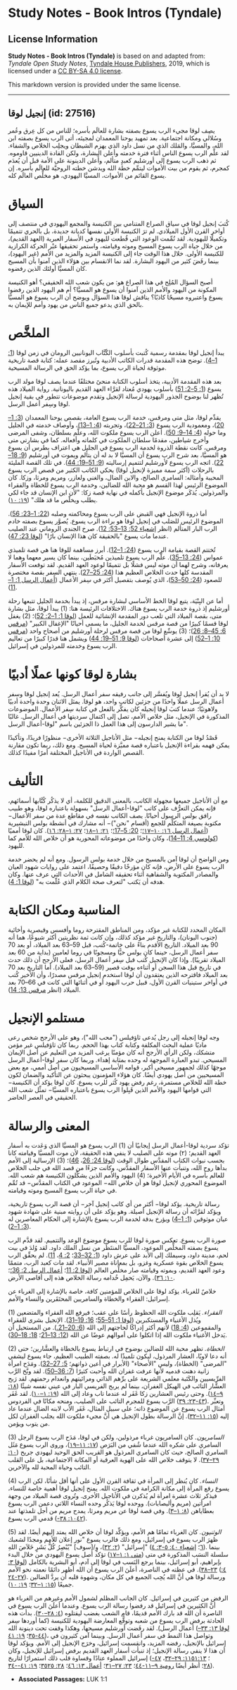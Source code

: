 # Study Notes - Book Intros (Tyndale)

## License Information

**Study Notes - Book Intros (Tyndale)** is based on and adapted from: _Tyndale Open Study Notes_, [Tyndale House Publishers](https://tyndaleopenresources.com/), 2019, which is licensed under a [CC BY-SA 4.0 license](https://creativecommons.org/licenses/by-sa/4.0/legalcode.en).

This markdown version is provided under the same license.



--------------------------------

## إنجيل لوقا (id: 27516)

يصِف لوقا مجيء الرب يسوع بصفته بشارة للعالَم بأسره؛ للناس من كل عِرق وعُمر وسُلالي ومكانة اجتماعية. بعد تمهيد يوحنا المعمدان لمجيئه، أتى الرب يسوع بصفته ابن الله، والمسيَّا، والمَلك الذي من نسل داود الذي يهزم الشيطان ويجلِب الخلاص والشفاء. لقد علَّم الرب يسوع الناس أثناء فترة خدمته وأعلن البشارة، ولكن القادة الدينيين قاوموه. ثم ذهب الرب يسوع إلى أورشليم كعبدٍ متألم، وأَعلن الدينونة على الأمة قبل أن يُعدَم كمجرم، ثم يقوم من بيت الأموات ليتمِّم خطة الله ويدشن خطته الروحيَّة للعالَم بأسره. إن يسوع القائم من الأموات، المسيَّا اليهودي، هو مخلِّص العالَم كله.

السياق
======

كُتبَ إنجيل لوقا في سياق الصراع المتنامي بين الكنيسة والمجمع اليهودي في منتصف إلى أواخر القرن الأول الميلادي. لم ترَ الكنيسة الأولى نفسها كديانة جديدة، بل بالحري تتميمًا وتكميلًا لليهودية. لقد تُمِّمت الوعود التي قُطعت لليهود في الأسفار العبرية (العهد القديم)، من خلال حياة الرب يسوع المسيح وموته وقيامته، واستمر تحقيقها عبْر الحركة الكرازية للكنيسة الأولى. خلال هذا الوقت جاء إلى الكنيسة المزيد والمزيد من الأمم (غير اليهود)، بينما رفَضَ كثير من اليهود البشارة. لقد نما الانقسام بين هؤلاء الذين آمنوا بأن المسيح كان المسيَّا أولئك الذين رفضوه.

أصبح السؤال المُلِح في هذا الصراع هو: من يكون شعب الله الحقيقي؟ أهو الكنيسة المكونة من اليهود والأمم الذين آمنوا أن يسوع هو المسيَّا؟ أم هم اليهود الذين رفضوا يسوع واعتبروه مسيحًا كاذبًا؟ يناقش لوقا هذا السؤال ويوضح أن الرب يسوع هو المسيَّا بالحق الذي يدعو جميع الناس من يهود وأمم للإيمان به.

الملخَّص
========

يبدأ إنجيل لوقا بمقدمة رسمية كُتبت بأسلوب الكّتَّاب اليونانيين الرومان في زمن لوقا ([1: 1–4](https://ref.ly/Luke1:1-Luke1:4)). توضح هذه المقدمة قدرات الكاتب الأدبية وتُبرز مقصد عمله: كتابة قصة تاريخية موثوقة لحياة الرب يسوع، بما يؤكد الحق في الرسالة المسيحية.

بعد هذه المقدمة الأدبية، يتخذ أسلوب الكتابة منحىً مختلفًا عندما يصف لوقا مولد الرب يسوع ([1: 5–2: 51](https://ref.ly/Luke1:5-Luke2:51)) بأسلوب يهودي مُعتاد لقرَّاء العهد القديم باليونانية. رواية الميلاد هذه تُظهر لنا بوضوح الجذور اليهودية لرسالة الإنجيل وتقدم موضوعات تتطور في بقية إنجيل لوقا وسِفر أعمل الرسل.

يقدِّم لوقا، مثل متى ومرقس، خدمة الرب يسوع العامة، بقصص يوحنا المعمدان ([3: 1–20](https://ref.ly/Luke3:1-Luke3:20))، ومعمودية الرب يسوع ([3: 21–22](https://ref.ly/Luke3:21-Luke3:22))، وتجربته ([4: 1–13](https://ref.ly/Luke4:1-Luke4:13))، وأوصاف خدمته في الجليل وما حوله ([4: 14–9: 50](https://ref.ly/Luke4:14-Luke9:50)). أعلن الرب يسوع ملكوت الله، وعلَّم بسلطان، وشفى المرضى وأخرج شياطين، مقدمًا سلطان الملكوت في كلماته وأفعاله. كما في بشارتي متى ومرقس، كانت نقطة الذروة لخدمة الرب يسوع في الجليل هي اعتراف بطرس أن يسوع هو المسيَّا، بعد شرح الرب يسوع أن المسيَّا لا بد له أن يتألم ويموت في أورشليم ([9: 18–22](https://ref.ly/Luke9:18-Luke9:22)). اتجه الرب يسوع لأورشليم لتتميم إرساليته ([9: 51–19: 44](https://ref.ly/Luke9:51-Luke19:44)). في تلك القصة المليئة بالرحلات (أكثر سمة مميزة لإنجيل لوقا) يحكي الكاتب الكثير من قصص الرب يسوع المحببة وأمثاله: السامري الصالح، والابن الضال، والغني ولعازر، ومريم ومرثا، وزكا. كان الموضوع الرئيس لهذا القسم هو محبة الله للضالين، وخدمة الرب يسوع للخطاة والفقراء والمرذولين. يُذكَر موضوع الإنجيل بأكمله في نهاية قصة زكا: "لأن ابن الإنسان قد جاء لكي يطلب ويخلّص ما قد هلك" ([۱۹: ۱۰](https://ref.ly/Luke19:10)).

أما ذروة الإنجيل فهي القبض على الرب يسوع ومحاكمته وصلبه ([22: 1–23: 56](https://ref.ly/Luke22:1-Luke23:56)). الموضوع الرئيس للصَلب في إنجيل لوقا هو براءة الرب يسوع. يُصوَّر يسوع بصفته خادم الرب البار المتألم (انظر [إشعياء 52: 13–53: 12](https://ref.ly/Isa52:13-Isa53:12)). صرخ الجندي الروماني عند الصليب عندما مات يسوع "بالحقيقة كان هذا الإنسان بارًا" ([لوقا 23: 47](https://ref.ly/Luke23:47)).

تُختتم القصة بقيامة الرب يسوع ([24: 1–12](https://ref.ly/Luke24:1-Luke24:12)). أبرز مساهمة للوقا هنا هي قصة تلميذي عمواس ([24: 13–35](https://ref.ly/Luke24:13-Luke24:35)). علَّم الرب يسوع تلميذين مُحبَطَين، بينما كان يسير معهما وهما لا يعرفانه، وشرح لهما أن موته ليس فشلًا بل تتميمًا لوعود العهد القديم. لقد توقعت الأسفار المقدسة كلها حدث الخلاص العظيم هذا ([24: 25–27](https://ref.ly/Luke24:25-Luke24:27)). ينتهي السِفر بقصة مختصرة للصعود ([24: 50–53](https://ref.ly/Luke24:50-Luke24:53))، الذي يُوصف بتفصيل أكثر في سِفر الأعمال ([أعمال الرسل 1: 1–11](https://ref.ly/Acts1:1-Acts1:11)).

أما عن البِنْيَة، يتبع لوقا الخط الأساسي لبشارة مرقس، إذ يبدأ بخدمة الجليل تتبعها رحلة أورشليم إذ ذروة خدمة الرب يسوع هناك. الاختلافات الرئيسة هنا: (1\) يبدأ لوقا، مثل بشارة متى، بقصة الميلاد التي تلعب دور المقدمة الإنشائية للعمل ([لوقا 1: 1–2: 52](https://ref.ly/Luke1:1-Luke2:52))؛ (2\) يغفل لوقا قسمًا كبيرًا من قصة مرقس لخدمة الجليل، ما يسمى أحيانًا "الإغفال الكبير" ([مرقس 6: 45–8: 26](https://ref.ly/Mark6:45-Mark8:26))؛ (3\) يوسِّع لوقا من قصة مرقس لرحلة أورشليم من أصحاح واحد ([مرقس 10: 1–52](https://ref.ly/Mark10:1-Mark10:52)) إلى عشرة أصحاحات ([لوقا 9: 51–19: 44](https://ref.ly/Luke9:51-Luke19:44)) ويشمل هنا قدرًا كبيرًا من تعاليم الرب يسوع وخدمته للمرذولين في إسرائيل.

بشارة لوقا كونها عملًا أدبيًا
=============================

لا بد أن يُقرأ إنجيل لوقا ويُفسَّر إلى جانب رفيقه سفر أعمال الرسل. يُعد إنجيل لوقا وسفر أعمال الرسل عملًا واحدًا من جزئين لكاتب واحد، هو لوقا. يمثل الاثنان وحدة واحدة أدبيًا ولاهوتيًا؛ عندما كتبَ لوقا إنجيله كان يفكِّر بالفعل في كتابة سِفر الأعمال. الموضوعات المذكورة في الإنجيل، مثل خلاص الأمم، تصل إلى اكتمال سرديتها في أعمال الرسل. غالبًا ما يشير الدارسون إلى هذا العمل ذا الجزئين باسم "لوقا\-أعمال الرسل".

قَصْدُ لوقا من الكتابة يمنح إنجيله− مثل الأناجيل الثلاثة الأخرى− منظورًا فريدًا، وتأكيدًا يمكن فهمه بقراءة الإنجيل باعتباره قصة مميَّزة لحياة المسيح. ومع ذلك، ربما تكون مقارنة القصص الواردة في الأناجيل المختلفة أمرًا مفيدًا كذلك.

التأليف
=======

مع أن الأناجيل جميعها مجهولة الكاتب، بالمعنى الدقيق للكلمة، أي لا يذكُر كُتَّابها أسمائهم، فإنه يمكن التعرُّف على كاتب "لوقا\-أعمال الرسل" بسهولة باعتباره لوقا، وهو طبيب رافق بولس الرسول أحيانًا. يصف الكاتب نفسه في مقاطع عدة من سفر الأعمال− مكتوبة بصيغة المتكلِّم للجمع (أقسام "نحن")− أنه مشارك في أنشطة بولس التبشيرية ([أعمال الرسل ١٦: ١٠–١٧؛](https://ref.ly/Acts16:10-Acts16:17)؛ [20: 5–17؛](https://ref.ly/Acts20:5-Acts20:17)؛ [۲۱: ۱–۱۸](https://ref.ly/Acts21:1-Acts21:18)؛ [۲۷: ۱–۲۸: ۱٦](https://ref.ly/Acts27:1-Acts28:16)). كان لوقا أمميًا ([كولوسي 4: 11–14](https://ref.ly/Col4:11-Col4:14))، وكان واحدًا من موضوعاته المحورية هو أن خلاص الله للأمم كما لليهود.

ومن الواضح أن لوقا آمن بالمسيح من خلال خدمة بولس الرسول. ومع أنه لم يحضر خدمة الرب يسوع على الأرض، فإنه كان مؤرخًا دقيقًا وحصيفًا، اعتمد على روايات شهود العيان والمصادر المكتوبة والشفاهية أثناء تحقيقه الشامل في الأحداث التي عرف عنها. وكان هدفه أن يَكتب "لتعرف صحة الكلام الذي عُلّمت به" ([لوقا 1: 4](https://ref.ly/Luke1:4)).

المناسبة ومكان الكتابة
======================

المكان المحدد للكتابة غير مؤكد، ومن المناطق المقترحة روما وأفسس وقيصرية وأخائية (جنوب اليونان)، والتاريخ غير مؤكد كذلك، وإن كانت ثمة نظريتين أكثر شيوعًا، هما أنه كُتب، قبل 59–63 بعد الميلاد، أو بعد 70‏‎\-‏90 بعد الميلاد. التاريخ الأقدم بناءً على خاتمة سفر أعمال الرسل، حينما كان بولس حيًّا ومسجونًا في روما لعامين (بداية من 60 بعد الميلاد تقريبًا). وإذا كان الإنجيل كُتب قبل سِفر أعمال الرسل، فعلى الأرجح أن ذلك حدث في تاريخ قبل هذا السجن أو أثناءه بوقت قصير (59–63 بعد الميلاد). أما التاريخ بعد 70 بعد الميلاد فاقترحه الذين يعتقدون أن لوقا استخدم إنجيل مرقس مصدرًا، وأن الأخير كُتب في أواخر ستينيات القرن الأول، قبيل حرب اليهود أو في أثنائها التي كانت في 66–70 بعد الميلاد (انظر [مرقس 13: 14](https://ref.ly/Mark13:14)).

مستلمو الإنجيل
==============

وجه لوقا إنجيله إلى رجل يُدعى ثاؤفيلس ("محب الله")، وهو على الأرجح شخص رعى ماديًا عملية البحث المكلفة وكتابة كتاب بهذا الحجم. ربما كان ثاؤفيلس غير مؤمن متشكك، ولكن الرأي الأرجح أنه كان مؤمنًا يرغب المزيد من التعليم عن أصل الإيمان المسيحي. تبدو العبارة الموجهة له وحده بمثابة إهداء. وربما كان سفر لوقا\-أعمال الرسل موجهًا كذلك لجمهور مسيحي أكبر، قوامه الأساسي المسيحيون من أصل أممي، مع بعض المسيحيين من أصل يهودي أيضًا. كان هؤلاء المؤمنون يبحثون عن التأكيد والضمان لكون خطة الله للخلاص مستمرة، رغم رفض يهود كُثر للرب يسوع. كان لوقا يؤكد أن الكنيسة− التي قوامها اليهود والأمم الذين قَبِلوا الرب يسوع باعتباره المسيَّا− تمثِّل شعب الله الحقيقي في العصر الحاضر.

المعنى والرسالة
===============

تؤكد سردية لوقا\-أعمال الرسل إيجابيًا أن (1\) الرب يسوع هو المسيَّا الذي وَعَدت به أسفار العهد القديم؛ (٢) موته على الصليب لا ينفي هذه الحقيقة، لأن موت المسيَّا وقيامته كانا بحسب نبوات الكتاب المقدَّس طوال الوقت ([لوقا 24: 26](https://ref.ly/Luke24:26)، [46](https://ref.ly/Luke24:46))؛ (3\) الإرسالية إلى الأمم بدأها روح الله، وتنبأت عنها الأسفار المقدَّس، وكانت جزءًا من قصد الله في جلب الخلاص للعالم بأسره في الأيام الأخيرة؛ (4\) اليهود والأمم الذين يشكِّلون الكنيسة هم شعب الله. الموضوع المحوري لإنجيل لوقا هو أن خلاص الله− الموعود في الكتاب المقدَّس− قد تُمِّم في حياة الرب يسوع المسيح وموته وقيامته.

رسالة تاريخية. يؤكد لوقا− أكثر من أي كاتب إنجيل آخر− أن قصة الرب يسوع تاريخية، ويؤكد لقرَّائه أن رسالة الإنجيل أصيلة. وهو يؤكد على أن روايته مبنية على شهادة شهود عيان موثوقين ([1: 1–4](https://ref.ly/Luke1:1-Luke1:4)) ويؤرخ بدقة لخدمة الرب يسوع بالإشارة إلى الحكام المعاصرين له ([3: 1–2](https://ref.ly/Luke3:1-Luke3:2)).

صورة الرب يسوع. تعكس صورة لوقا للرب يسوع موضوع الوعد والتتميم. لقد قدَّم الرب يسوع بصفته المخلِّص الموعود، المسيَّا المنتَظَر من نسل الملك داود. لقد وُلدَ في بيت لحم، مدينة داود، وسيملك إلى الأبد على عرش داود ([1: 32–33](https://ref.ly/Luke1:32-Luke1:33)؛ [2: 4](https://ref.ly/Luke2:4)، [11](https://ref.ly/Luke2:11)). لم يحقِّق الرب يسوع الخلاص بقوة عسكرية وغزو، بل بمعاناة مصير الأنبياء. لقد مات كعبد الرب، متممًا وعود العهد القديم، وبموته وقيامته صار مخلِّص العالم ([لوقا 2: 11](https://ref.ly/Luke2:11)؛ [أعمال الرسل 2: 36؛](https://ref.ly/Acts2:36)؛ [۱۰: ۳٦](https://ref.ly/Acts10:36)). والآن، يَحمِل خُدامه رسالة الخلاص هذه إلى أقاصي الأرض.

خلاصٌ للغرباء. يؤكد لوقا على الخلاص للمؤمنين كافة، خاصة بالإشارة إلى الغرباء عن إسرائيل: الفقراء والخطاة والسامريين المحتَقَرين والنساء والأمم.

(1\) *الفقراء.* يَقلِب ملكوت الله الحظوظ رأسًا على عقب؛ فيرفع الله الفقراء والمتضعين ويُذل الأغنياء والمستكبرين ([لوقا 1: 51–55](https://ref.ly/Luke1:51-Luke1:55)؛ [16: 19–31](https://ref.ly/Luke16:19-Luke16:31)). الإنجيل بشرى للفقراء والمقموعين ([4: 18](https://ref.ly/Luke4:18)) لأنهم أكثر إدراكًا لحاجتهم إلى الله ([6: 20–21\.](https://ref.ly/Luke6:20-Luke6:21)). من المستحيل أن يَدخل الأغنياء ملكوت الله إذا اتكلوا على أموالهم عوضًا عن الله ([12: 13–21](https://ref.ly/Luke12:13-Luke12:21)؛ [18: 18–30](https://ref.ly/Luke18:18-Luke18:30)).

(2\) *الخطاة.* تظهر محبة الله للضالين بوضوح في ارتباط يسوع بالخطاة والعشَّارين؛ حتى أنه دعا لاويًا، العشار المرذول، ليكون تلميذًا له. بصفته الطبيب العظيم، جاء يسوع ليشفي "المرضى" (الخطاة)، وليس "الأصحاء" (الأبرار في أعين ذواتهم؛ [5: 27–32](https://ref.ly/Luke5:27-Luke5:32)). ومَدَح امرأة زانية دهنت قدميه لأنها عرفت غفران الله وأحبت كثيرًا ([7: 36–50](https://ref.ly/Luke7:36-Luke7:50)). لقد وبَّخ الرَّب الفرِّيسيين والكَتَبة معلمي الشريعة على برِّهم الذاتي ومرائيتهم وانعدام رحمتهم. لقد رَبح العشَّار التائب في الهيكل الغفران، بينما لم يربح الفريسي البار في عيني نفسه شيئًا ([۱۸: ۹–۱٤](https://ref.ly/Luke18:9-Luke18:14)). وحتى رئيس العشارين زكا غَفَر له عندما تاب وعاد إلى الله ([۱۹: ۱–۱۰](https://ref.ly/Luke19:1-Luke19:10)). لقد غَفَر الرَّب يسوع للمجرم التائب على الصليب، ومنحه مكانًا في الفردوس ([۲۳: ۳۹‏‎‎\-٤۳](https://ref.ly/Luke23:39-Luke23:43)). وتعبِّر أمثال الرب يسوع عن الموضوع ذاته؛ على سبيل المثال، غَفَر الأب لابنه الضال عندما عاد إليه ([۱٥: ۱۱–۳۲](https://ref.ly/Luke15:11-Luke15:32)). إنَّ الرسالة بطول الإنجيل هي أنَّ مجيء ملكوت الله يجلب الغفران لكل من يتوب ويؤمن.

(3\) *السامريون.* كان السامريون غرباء مرذولين، ولكن في لوقا، مَدَح الرب يسوع الرجل السامري على شكره الله عندما شُفي من البَرَص ([۱۷: ۱۱–۱۹](https://ref.ly/Luke17:11-Luke17:19))، وروى الرب يسوع مَثَل السامري الصالح، حيث كان السامري المرذول هو القريب الحق الوحيد ليهودي جريح ([۱۰: ۲۹–۳۷](https://ref.ly/Luke10:29-Luke10:32)). لا يتوقف خلاص الله على الهوية العرقية أو المكانة الاجتماعية، بل على القلب التائب وحياة المحبة لله والآخرين.

(4\) *النساء.* كان يُنظر إلى المرأة في ثقافة القرن الأول على أنها أقل شأنًا، لكن الرب يسوع رفع المرأة إلى مكانة الكرامة في ملكوت الله. يمنح إنجيل لوقا أهمية خاصة للنساء، فيذكر ثلاث عشرة امرأة لم يُذكرن في الأناجيل الأخرى. وتُروى قصة الميلاد من وجهة امرأتين (مريم وأليصابات). ووحده لوقا يَذكُر وحده النساء اللاتي دعمن الرب يسوع بعطاياهن ([۸: ۱–۳](https://ref.ly/Luke8:1-Luke8:3)). وفي قصة لوقا عن مريم ومرثا، يمدح مريم من أجل تلمذتها عند قدمي الرب يسوع ([۱۰: ۳۸\-‏‎‎٤۲](https://ref.ly/Luke10:38-Luke10:42)).

(5\) *الوثنيون.* كان الغرباء تمامًا هم الأمم، ويؤكِّد لوقا أن خلاص الله يمتد إليهم أيضًا. لقد ظهرَ الرب يسوع في إسرائيل، ومع ذلك فالرب يسوع "نور إعلان للأمم ومجدًا لشعبك إسرائيل" ([۲: ۳۲](https://ref.ly/Luke2:32))، وٍ/\[سوف] "يُبْصِرُ كُلُّ بَشَرٍ خَلاَصَ اللهِ" ([۳: ٤‏\-‎‎٦](https://ref.ly/Luke3:4-Luke3:6)؛ [إشعياء ٤۰: ٥](https://ref.ly/Isa40:5)). بينما سلسلة النسَب المذكورة في متى ([متى ۱: ۱–۱۷](https://ref.ly/Matt1:1-Matt1:17)) تؤكد أصل يسوع اليهودي من خلال البدء بإبراهيم، أبو إسرائيل، بينما يرجع النَسب في لوقا إلى آدم، أبو البشرية بالكامل ([لوقا ۳: ۲۳–۳۸](https://ref.ly/Luke3:23-Luke3:38)). في عظته في الناصرة، أعلَنَ الرب يسوع أن الله أظهر دائمًا نعمته نحو الأمم ([٤: ۲٤‏‎\-‏۲۷](https://ref.ly/Luke4:24-Luke4:27)). ورسالة لوقا هي أنَّ الله يُحِب الجميع في كل مكان، وشهوة قلبه أن يردَّ الضالين جميعًا ([۱٥: ۱–۳۲](https://ref.ly/Luke15:1-Luke15:32)؛ [۱۹: ۱۰](https://ref.ly/Luke19:10)).

الرفض من كثيرين في إسرائيل. كان الجانب المظلم لشمول الأمم وغيرهم من الغرباء هو أنَّ الكثيرين في إسرائيل قد رفضوا رسالة الرب يسوع. وعندما أعلَنَ الرب يسوع في الناصرة أن الله قد بارك الأمم قديمًا، قام الشعب بغضب ليقتلوه ([٤: ۲۸–۳۰](https://ref.ly/Luke4:28-Luke4:30)). بدأت هذه الحادثة برفض الرب يسوع من شعبه وتوقُّع المعارضة اليهودية للكنيسة (كما أوردها سِفر أعمال الرسل). لقد رفَضت أورشليم مسيحها، وهكذا وقفت تحت دينونة الله ([لوقا ۱۳: ۳۳–۳٥](https://ref.ly/Luke13:33-Luke13:35)؛ [۱۹: ٤۱‏\-‎‎٤٤](https://ref.ly/Luke19:41-Luke19:44))، وتواصل هذا النمط في سفر أعمال الرسل. وبينما آمن كثيرون في إسرائيل بالإنجيل، رفضه المزيد، وانقسمت إسرائيل، وخرَج الإنجيل إلى الأمم. ويؤكد لوقا أن هذا لا ينفي رسالة الإنجيل؛ إذ تنبأت أسفار العهد القديم برفض إسرائيل للإنجيل، وكان ذلك استمرارًا لتاريخ‎ ‎إسرائيل المملوء عنادًا وقساوة قلب ([۱۱: ۲۹–۳۲](https://ref.ly/Luke11:29-Luke11:32)، [٤۷\-‏‎‎٥۱](https://ref.ly/Luke11:47-Luke11:51)؛ [۱۳: ۳٤‏‎\-‏۳٥](https://ref.ly/Luke13:34-Luke13:35)؛ [۱۹: ٤۱\-‏‎٤٤](https://ref.ly/Luke19:41-Luke19:44)؛ [۲۳: ۲۷–۳۱](https://ref.ly/Luke23:27-Luke23:31)؛ [أعمال ١٣: ٤٦](https://ref.ly/Acts13:46)؛ [۲۸: ۲٥‏‎\-‏۲۸](https://ref.ly/Acts28:25-Acts28:28)؛ أنظر أيضًا [رومية ۹–۱۱](https://ref.ly/Rom9:1-Rom11:36)).

* **Associated Passages:** LUK 1:1

